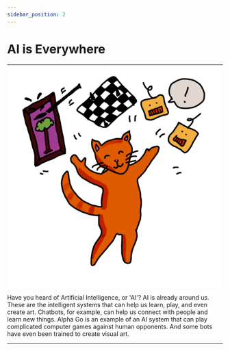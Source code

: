 ```yaml
---
sidebar_position: 2
---
```


# AI is Everywhere

---

![AI is Everywhere](./img/1.png)

Have you heard of Artificial Intelligence, or 'AI'? AI is already around us. These are the intelligent systems that can help us learn, play, and even create art. Chatbots, for example, can help us connect with people and learn new things. Alpha Go is an example of an AI system that can play complicated computer games against human opponents. And some bots have even been trained to create visual art.

---